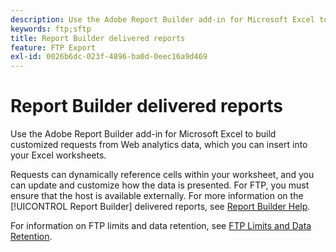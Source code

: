 ```yaml
---
description: Use the Adobe Report Builder add-in for Microsoft Excel to build customized requests from Web analytics data, which you can insert into your Excel worksheets.
keywords: ftp;sftp
title: Report Builder delivered reports
feature: FTP Export
exl-id: 0026b6dc-023f-4896-ba0d-0eec16a9d469
---
```

# Report Builder delivered reports

Use the Adobe Report Builder add-in for Microsoft Excel to build customized requests from Web analytics data, which you can insert into your Excel worksheets.

Requests can dynamically reference cells within your worksheet, and you can update and customize how the data is presented. For FTP, you must ensure that the host is available externally. For more information on the [!UICONTROL Report Builder] delivered reports, see [Report Builder Help](https://experienceleague.adobe.com/docs/analytics/analyze/report-builder/home.html).

For information on FTP limits and data retention, see [FTP Limits and Data Retention](/help/export/ftp-and-sftp/ftp-limits.md).
